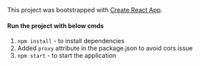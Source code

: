 This project was bootstrapped with [Create React App](https://github.com/facebookincubator/create-react-app).

#### Run the project with below cmds

1. `npm install` - to install dependencies
1. Added `proxy` attribute in the package.json to avoid cors issue
1. `npm start` - to start the application
